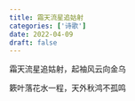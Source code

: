 ```yaml
---
title: 霜天流星追姑射
categories: ['诗歌']
date: 2022-04-09
draft: false
---
```


霜天流星追姑射，起袖风云向金乌

簌叶落花水一程，天外秋鸿不孤鸣